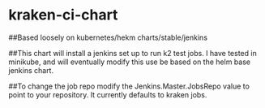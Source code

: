 # kraken-ci-chart

##Based loosely on kubernetes/hekm charts/stable/jenkins

##This chart will install a jenkins set up to run k2 test jobs.  I have tested in minikube, and will eventually modify this use be based on the helm base jenkins chart.  

##To change the job repo modify the Jenkins.Master.JobsRepo value to point to your repository.  It currently defaults to kraken jobs.

